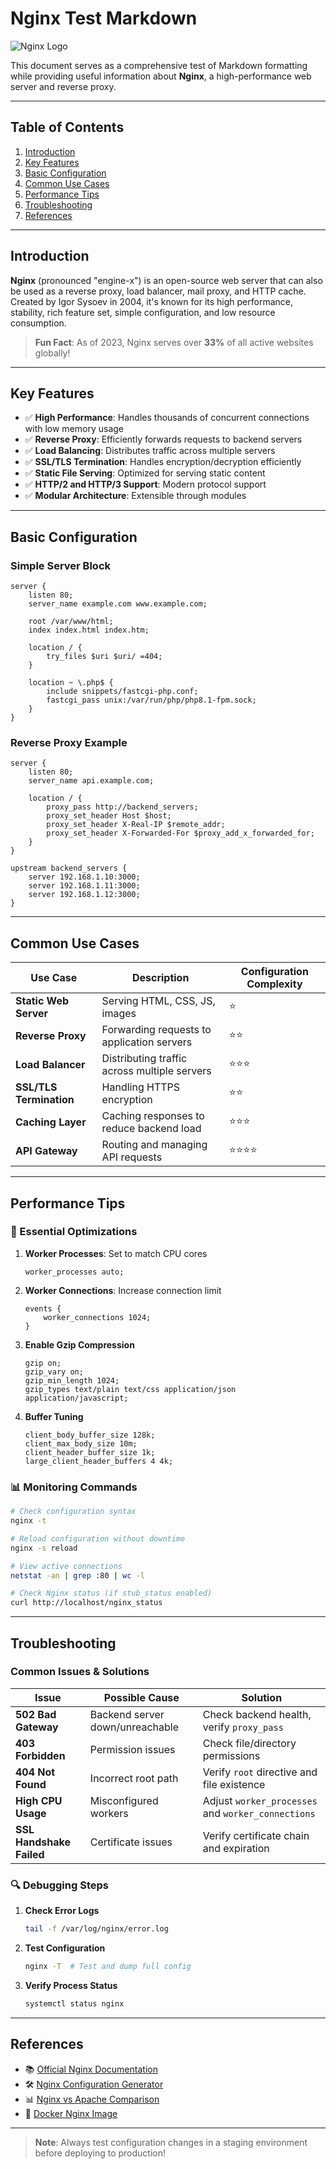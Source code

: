

# Nginx Test Markdown

![Nginx Logo](https://encrypted-tbn0.gstatic.com/images?q=tbn:ANd9GcQtry6J_Jp0xzhsr7By5pFzb0DWYDDyeyeITtGA7JPQQnf2a2XWN8Q7biqFdt8a2EEKiN8&usqp=CAU)

This document serves as a comprehensive test of Markdown formatting while providing useful information about **Nginx**, a high-performance web server and reverse proxy.

---

## Table of Contents
1. [Introduction](#introduction)
2. [Key Features](#key-features)
3. [Basic Configuration](#basic-configuration)
4. [Common Use Cases](#common-use-cases)
5. [Performance Tips](#performance-tips)
6. [Troubleshooting](#troubleshooting)
7. [References](#references)

---

## Introduction

**Nginx** (pronounced "engine-x") is an open-source web server that can also be used as a reverse proxy, load balancer, mail proxy, and HTTP cache. Created by Igor Sysoev in 2004, it's known for its high performance, stability, rich feature set, simple configuration, and low resource consumption.

> **Fun Fact**: As of 2023, Nginx serves over **33%** of all active websites globally!

---

## Key Features

- ✅ **High Performance**: Handles thousands of concurrent connections with low memory usage
- ✅ **Reverse Proxy**: Efficiently forwards requests to backend servers
- ✅ **Load Balancing**: Distributes traffic across multiple servers
- ✅ **SSL/TLS Termination**: Handles encryption/decryption efficiently
- ✅ **Static File Serving**: Optimized for serving static content
- ✅ **HTTP/2 and HTTP/3 Support**: Modern protocol support
- ✅ **Modular Architecture**: Extensible through modules

---

## Basic Configuration

### Simple Server Block

```nginx
server {
    listen 80;
    server_name example.com www.example.com;
    
    root /var/www/html;
    index index.html index.htm;
    
    location / {
        try_files $uri $uri/ =404;
    }
    
    location ~ \.php$ {
        include snippets/fastcgi-php.conf;
        fastcgi_pass unix:/var/run/php/php8.1-fpm.sock;
    }
}
```

### Reverse Proxy Example

```nginx
server {
    listen 80;
    server_name api.example.com;
    
    location / {
        proxy_pass http://backend_servers;
        proxy_set_header Host $host;
        proxy_set_header X-Real-IP $remote_addr;
        proxy_set_header X-Forwarded-For $proxy_add_x_forwarded_for;
    }
}

upstream backend_servers {
    server 192.168.1.10:3000;
    server 192.168.1.11:3000;
    server 192.168.1.12:3000;
}
```

---

## Common Use Cases

| Use Case | Description | Configuration Complexity |
|----------|-------------|--------------------------|
| **Static Web Server** | Serving HTML, CSS, JS, images | ⭐ |
| **Reverse Proxy** | Forwarding requests to application servers | ⭐⭐ |
| **Load Balancer** | Distributing traffic across multiple servers | ⭐⭐⭐ |
| **SSL/TLS Termination** | Handling HTTPS encryption | ⭐⭐ |
| **Caching Layer** | Caching responses to reduce backend load | ⭐⭐⭐ |
| **API Gateway** | Routing and managing API requests | ⭐⭐⭐⭐ |

---

## Performance Tips

### 🔧 Essential Optimizations

1. **Worker Processes**: Set to match CPU cores
   ```nginx
   worker_processes auto;
   ```

2. **Worker Connections**: Increase connection limit
   ```nginx
   events {
       worker_connections 1024;
   }
   ```

3. **Enable Gzip Compression**
   ```nginx
   gzip on;
   gzip_vary on;
   gzip_min_length 1024;
   gzip_types text/plain text/css application/json application/javascript;
   ```

4. **Buffer Tuning**
   ```nginx
   client_body_buffer_size 128k;
   client_max_body_size 10m;
   client_header_buffer_size 1k;
   large_client_header_buffers 4 4k;
   ```

### 📊 Monitoring Commands

```bash
# Check configuration syntax
nginx -t

# Reload configuration without downtime
nginx -s reload

# View active connections
netstat -an | grep :80 | wc -l

# Check Nginx status (if stub_status enabled)
curl http://localhost/nginx_status
```

---

## Troubleshooting

### Common Issues & Solutions

| Issue | Possible Cause | Solution |
|-------|----------------|----------|
| **502 Bad Gateway** | Backend server down/unreachable | Check backend health, verify `proxy_pass` |
| **403 Forbidden** | Permission issues | Check file/directory permissions |
| **404 Not Found** | Incorrect root path | Verify `root` directive and file existence |
| **High CPU Usage** | Misconfigured workers | Adjust `worker_processes` and `worker_connections` |
| **SSL Handshake Failed** | Certificate issues | Verify certificate chain and expiration |

### 🔍 Debugging Steps

1. **Check Error Logs**
   ```bash
   tail -f /var/log/nginx/error.log
   ```

2. **Test Configuration**
   ```bash
   nginx -T  # Test and dump full config
   ```

3. **Verify Process Status**
   ```bash
   systemctl status nginx
   ```

---

## References

- 📚 [Official Nginx Documentation](https://nginx.org/en/docs/)
- 🛠️ [Nginx Configuration Generator](https://www.digitalocean.com/community/tools/nginx)
- 📊 [Nginx vs Apache Comparison](https://www.nginx.com/nginx-vs-apache/)
- 🐳 [Docker Nginx Image](https://hub.docker.com/_/nginx)

---

> **Note**: Always test configuration changes in a staging environment before deploying to production!

